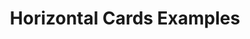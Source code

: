 ---
title: "Horizontal Cards Examples"
description: ""
date: 
lastmod:
draft: true
robots: nofollow
type: cards
menu: 
  main:
    parent: content
    name: Horizontal Cards
weight: 20
cardItems:
  - title: Card 1
    draft: false
    image: 1.jpg
    content: This is the first card's content. Commodo occaecat ea sint occaecat culpa duis aute. Non proident ipsum ut laboris irure. Culpa nulla est reprehenderit esse qui dolore veniam. Enim ipsum quis magna qui ut elit occaecat aliqua nulla cillum consectetur nulla aliqua magna.
  - title: Card 2
    draft: false
    image: 2.jpg
    content: This is the second card's content. Commodo occaecat ea sint occaecat culpa duis aute. Non proident ipsum ut laboris irure. Culpa nulla est reprehenderit esse qui dolore veniam. Enim ipsum quis magna qui ut elit occaecat aliqua nulla cillum consectetur nulla aliqua magna.
  - title: Card 3
    draft: false
    image: 3.jpg
    content: This is the third card's content. Commodo occaecat ea sint occaecat culpa duis aute. Non proident ipsum ut laboris irure. Culpa nulla est reprehenderit esse qui dolore veniam. Enim ipsum quis magna qui ut elit occaecat aliqua nulla cillum consectetur nulla aliqua magna.
---